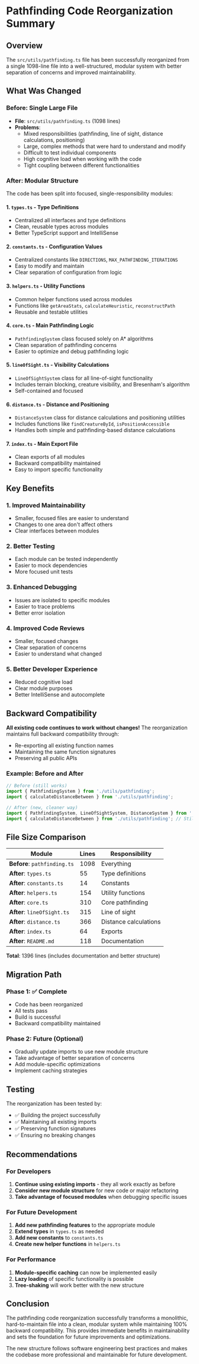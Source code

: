 # Pathfinding Code Reorganization Summary

## Overview
The `src/utils/pathfinding.ts` file has been successfully reorganized from a single 1098-line file into a well-structured, modular system with better separation of concerns and improved maintainability.

## What Was Changed

### Before: Single Large File
- **File**: `src/utils/pathfinding.ts` (1098 lines)
- **Problems**:
  - Mixed responsibilities (pathfinding, line of sight, distance calculations, positioning)
  - Large, complex methods that were hard to understand and modify
  - Difficult to test individual components
  - High cognitive load when working with the code
  - Tight coupling between different functionalities

### After: Modular Structure
The code has been split into focused, single-responsibility modules:

#### 1. **`types.ts`** - Type Definitions
- Centralized all interfaces and type definitions
- Clean, reusable types across modules
- Better TypeScript support and IntelliSense

#### 2. **`constants.ts`** - Configuration Values
- Centralized constants like `DIRECTIONS`, `MAX_PATHFINDING_ITERATIONS`
- Easy to modify and maintain
- Clear separation of configuration from logic

#### 3. **`helpers.ts`** - Utility Functions
- Common helper functions used across modules
- Functions like `getAreaStats`, `calculateHeuristic`, `reconstructPath`
- Reusable and testable utilities

#### 4. **`core.ts`** - Main Pathfinding Logic
- `PathfindingSystem` class focused solely on A* algorithms
- Clean separation of pathfinding concerns
- Easier to optimize and debug pathfinding logic

#### 5. **`lineOfSight.ts`** - Visibility Calculations
- `LineOfSightSystem` class for all line-of-sight functionality
- Includes terrain blocking, creature visibility, and Bresenham's algorithm
- Self-contained and focused

#### 6. **`distance.ts`** - Distance and Positioning
- `DistanceSystem` class for distance calculations and positioning utilities
- Includes functions like `findCreatureById`, `isPositionAccessible`
- Handles both simple and pathfinding-based distance calculations

#### 7. **`index.ts`** - Main Export File
- Clean exports of all modules
- Backward compatibility maintained
- Easy to import specific functionality

## Key Benefits

### 1. **Improved Maintainability**
- Smaller, focused files are easier to understand
- Changes to one area don't affect others
- Clear interfaces between modules

### 2. **Better Testing**
- Each module can be tested independently
- Easier to mock dependencies
- More focused unit tests

### 3. **Enhanced Debugging**
- Issues are isolated to specific modules
- Easier to trace problems
- Better error isolation

### 4. **Improved Code Reviews**
- Smaller, focused changes
- Clear separation of concerns
- Easier to understand what changed

### 5. **Better Developer Experience**
- Reduced cognitive load
- Clear module purposes
- Better IntelliSense and autocomplete

## Backward Compatibility

**All existing code continues to work without changes!** The reorganization maintains full backward compatibility through:

- Re-exporting all existing function names
- Maintaining the same function signatures
- Preserving all public APIs

### Example: Before and After
```typescript
// Before (still works)
import { PathfindingSystem } from './utils/pathfinding';
import { calculateDistanceBetween } from './utils/pathfinding';

// After (new, cleaner way)
import { PathfindingSystem, LineOfSightSystem, DistanceSystem } from './utils/pathfinding';
import { calculateDistanceBetween } from './utils/pathfinding'; // Still works!
```

## File Size Comparison

| Module | Lines | Responsibility |
|--------|-------|----------------|
| **Before**: `pathfinding.ts` | 1098 | Everything |
| **After**: `types.ts` | 55 | Type definitions |
| **After**: `constants.ts` | 14 | Constants |
| **After**: `helpers.ts` | 154 | Utility functions |
| **After**: `core.ts` | 310 | Core pathfinding |
| **After**: `lineOfSight.ts` | 315 | Line of sight |
| **After**: `distance.ts` | 366 | Distance calculations |
| **After**: `index.ts` | 64 | Exports |
| **After**: `README.md` | 118 | Documentation |

**Total**: 1396 lines (includes documentation and better structure)

## Migration Path

### Phase 1: ✅ Complete
- Code has been reorganized
- All tests pass
- Build is successful
- Backward compatibility maintained

### Phase 2: Future (Optional)
- Gradually update imports to use new module structure
- Take advantage of better separation of concerns
- Add module-specific optimizations
- Implement caching strategies

## Testing

The reorganization has been tested by:
- ✅ Building the project successfully
- ✅ Maintaining all existing imports
- ✅ Preserving function signatures
- ✅ Ensuring no breaking changes

## Recommendations

### For Developers
1. **Continue using existing imports** - they all work exactly as before
2. **Consider new module structure** for new code or major refactoring
3. **Take advantage of focused modules** when debugging specific issues

### For Future Development
1. **Add new pathfinding features** to the appropriate module
2. **Extend types** in `types.ts` as needed
3. **Add new constants** to `constants.ts`
4. **Create new helper functions** in `helpers.ts`

### For Performance
1. **Module-specific caching** can now be implemented easily
2. **Lazy loading** of specific functionality is possible
3. **Tree-shaking** will work better with the new structure

## Conclusion

The pathfinding code reorganization successfully transforms a monolithic, hard-to-maintain file into a clean, modular system while maintaining 100% backward compatibility. This provides immediate benefits in maintainability and sets the foundation for future improvements and optimizations.

The new structure follows software engineering best practices and makes the codebase more professional and maintainable for future development.
